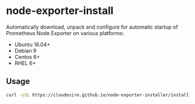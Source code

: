 # node-exporter-install

Automatically download, unpack and configure for automatic startup of Prometheus
Node Exporter on various platforms:

* Ubuntu 16.04+
* Debian 9
* Centos 6+
* RHEL 6+

## Usage

```bash
curl -sSL https://cloudesire.github.io/node-exporter-installer/install.sh | sudo sh
```
